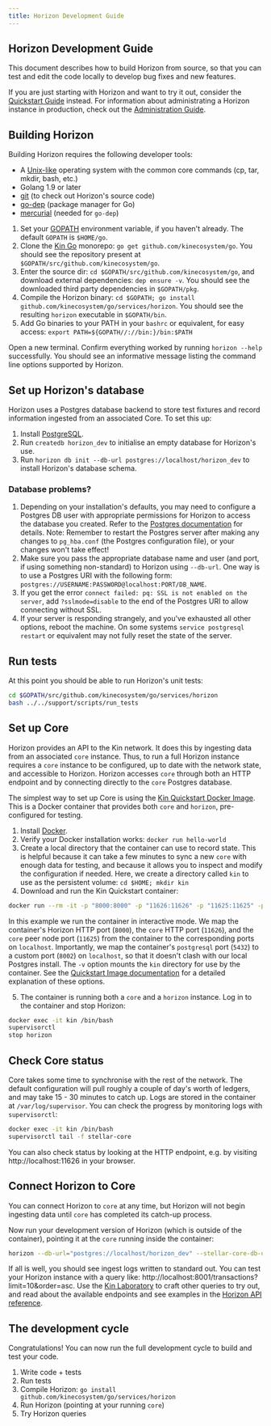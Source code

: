 ```yaml
---
title: Horizon Development Guide
---
```

## Horizon Development Guide

This document describes how to build Horizon from source, so that you can test and edit the code locally to develop bug fixes and new features.

If you are just starting with Horizon and want to try it out, consider the [Quickstart Guide](quickstart.md) instead. For information about administrating a Horizon instance in production, check out the [Administration Guide](admin.md).

## Building Horizon
Building Horizon requires the following developer tools:

- A [Unix-like](https://en.wikipedia.org/wiki/Unix-like) operating system with the common core commands (cp, tar, mkdir, bash, etc.)
- Golang 1.9 or later
- [git](https://git-scm.com/) (to check out Horizon's source code)
- [go-dep](https://golang.github.io/dep/) (package manager for Go)
- [mercurial](https://www.mercurial-scm.org/) (needed for `go-dep`)

1. Set your [GOPATH](https://github.com/golang/go/wiki/GOPATH) environment variable, if you haven't already. The default `GOPATH` is `$HOME/go`.
2. Clone the [Kin Go](https://github.com/kinecosystem/go) monorepo:  `go get github.com/kinecosystem/go`. You should see the repository present at `$GOPATH/src/github.com/kinecosystem/go`.
3. Enter the source dir: `cd $GOPATH/src/github.com/kinecosystem/go`, and download external dependencies: `dep ensure -v`. You should see the downloaded third party dependencies in `$GOPATH/pkg`.
4. Compile the Horizon binary: `cd $GOPATH; go install github.com/kinecosystem/go/services/horizon`. You should see the resulting `horizon` executable in `$GOPATH/bin`.
5. Add Go binaries to your PATH in your `bashrc` or equivalent, for easy access: `export PATH=${GOPATH//://bin:}/bin:$PATH`

Open a new terminal. Confirm everything worked by running `horizon --help` successfully. You should see an informative message listing the command line options supported by Horizon.

## Set up Horizon's database
Horizon uses a Postgres database backend to store test fixtures and record information ingested from an associated Core. To set this up:
1. Install [PostgreSQL](https://www.postgresql.org/).
2. Run `createdb horizon_dev` to initialise an empty database for Horizon's use.
3. Run `horizon db init --db-url postgres://localhost/horizon_dev` to install Horizon's database schema.

### Database problems?
1. Depending on your installation's defaults, you may need to configure a Postgres DB user with appropriate permissions for Horizon to access the database you created. Refer to the [Postgres documentation](https://www.postgresql.org/docs/current/sql-createuser.html) for details. Note: Remember to restart the Postgres server after making any changes to `pg_hba.conf` (the Postgres configuration file), or your changes won't take effect!
2. Make sure you pass the appropriate database name and user (and port, if using something non-standard) to Horizon using `--db-url`. One way is to use a Postgres URI with the following form: `postgres://USERNAME:PASSWORD@localhost:PORT/DB_NAME`.
3. If you get the error `connect failed: pq: SSL is not enabled on the server`, add `?sslmode=disable` to the end of the Postgres URI to allow connecting without SSL.
4. If your server is responding strangely, and you've exhausted all other options, reboot the machine. On some systems `service postgresql restart` or equivalent may not fully reset the state of the server.

## Run tests
At this point you should be able to run Horizon's unit tests:
```bash
cd $GOPATH/src/github.com/kinecosystem/go/services/horizon
bash ../../support/scripts/run_tests
```

## Set up Core
Horizon provides an API to the Kin network. It does this by ingesting data from an associated `core` instance. Thus, to run a full Horizon instance requires a `core` instance to be configured, up to date with the network state, and accessible to Horizon. Horizon accesses `core` through both an HTTP endpoint and by connecting directly to the `core` Postgres database.

The simplest way to set up Core is using the [Kin Quickstart Docker Image](https://hub.docker.com/r/kinecosystem/blockchain-quickstart). This is a Docker container that provides both `core` and `horizon`, pre-configured for testing.

1. Install [Docker](https://www.docker.com/get-started).
2. Verify your Docker installation works: `docker run hello-world`
3. Create a local directory that the container can use to record state. This is helpful because it can take a few minutes to sync a new `core` with enough data for testing, and because it allows you to inspect and modify the configuration if needed. Here, we create a directory called `kin` to use as the persistent volume: `cd $HOME; mkdir kin`
4. Download and run the Kin Quickstart container:

```bash
docker run --rm -it -p "8000:8000" -p "11626:11626" -p "11625:11625" -p"8002:5432" -v $HOME/kin:/opt/stellar --name kin kinecosystem/blockchain-quickstart --testnet
```

In this example we run the container in interactive mode. We map the container's Horizon HTTP port (`8000`), the `core` HTTP port (`11626`), and the `core` peer node port (`11625`) from the container to the corresponding ports on `localhost`. Importantly, we map the container's `postgresql` port (`5432`) to a custom port (`8002`) on `localhost`, so that it doesn't clash with our local Postgres install.
The `-v` option mounts the `kin` directory for use by the container. See the [Quickstart Image documentation](https://github.com/kinecosystem/blockchain-ops/tree/master/apps/docker-quickstart) for a detailed explanation of these options.

5. The container is running both a `core` and a `horizon` instance. Log in to the container and stop Horizon:
```bash
docker exec -it kin /bin/bash
supervisorctl
stop horizon
```

## Check Core status
Core takes some time to synchronise with the rest of the network. The default configuration will pull roughly a couple of day's worth of ledgers, and may take 15 - 30 minutes to catch up. Logs are stored in the container at `/var/log/supervisor`. You can check the progress by monitoring logs with `supervisorctl`:
```bash
docker exec -it kin /bin/bash
supervisorctl tail -f stellar-core
```

You can also check status by looking at the HTTP endpoint, e.g. by visiting http://localhost:11626 in your browser.

## Connect Horizon to Core
You can connect Horizon to `core` at any time, but Horizon will not begin ingesting data until `core` has completed its catch-up process.

Now run your development version of Horizon (which is outside of the container), pointing it at the `core` running inside the container:

```bash
horizon --db-url="postgres://localhost/horizon_dev" --stellar-core-db-url="postgres://stellar:postgres@localhost:8002/core" --stellar-core-url="http://localhost:11626" --port 8001 --network-passphrase "Test SDF Network ; September 2015" --ingest
```

If all is well, you should see ingest logs written to standard out. You can test your Horizon instance with a query like: http://localhost:8001/transactions?limit=10&order=asc. Use the [Kin Laboratory](https://laboratory.kin.org/) to craft other queries to try out,
and read about the available endpoints and see examples in the [Horizon API reference](https://www.stellar.org/developers/horizon/reference/).

## The development cycle
Congratulations! You can now run the full development cycle to build and test your code.
1. Write code + tests
2. Run tests
3. Compile Horizon: `go install github.com/kinecosystem/go/services/horizon`
4. Run Horizon (pointing at your running `core`)
5. Try Horizon queries
